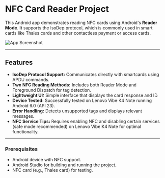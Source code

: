 # NFC Card Reader Project

This Android app demonstrates reading NFC cards using Android's **Reader Mode**. It supports the IsoDep protocol, which is commonly used in smart cards like Thales cards and other contactless payment or access cards.

![App Screenshot](images/nfc_scan.png "NFC Scan in action")

---

## Features

- **IsoDep Protocol Support:** Communicates directly with smartcards using APDU commands.
- **Two NFC Reading Methods:** Includes both Reader Mode and Foreground Dispatch for tag detection.
- **Lightweight UI:** Simple interface that displays the card response and ID.
- **Device Tested:** Successfully tested on Lenovo Vibe K4 Note running Android 6.0 (API 23).
- **Error Handling:** Detects unsupported tags and displays relevant messages.
- **NFC Service Tips:** Requires enabling NFC and disabling certain services (safe mode recommended) on Lenovo Vibe K4 Note for optimal functionality.

---

### Prerequisites

- Android device with NFC support.
- Android Studio for building and running the project.
- NFC card (e.g., Thales card) for testing.

